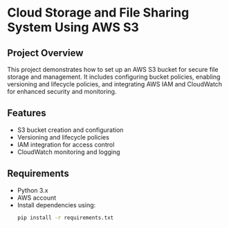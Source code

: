 # Cloud Storage and File Sharing System Using AWS S3

## Project Overview
This project demonstrates how to set up an AWS S3 bucket for secure file storage and management. It includes configuring bucket policies, enabling versioning and lifecycle policies, and integrating AWS IAM and CloudWatch for enhanced security and monitoring.

## Features
- S3 bucket creation and configuration
- Versioning and lifecycle policies
- IAM integration for access control
- CloudWatch monitoring and logging

## Requirements
- Python 3.x
- AWS account
- Install dependencies using:
  ```bash
  pip install -r requirements.txt
